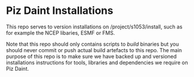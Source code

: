 # Piz Daint Installations

This repo serves to version installations on /project/s1053/install, such as for example the NCEP libaries, ESMF or FMS.

Note that this repo should only contains scripts to *build* binaries but you should never commit or push actual
build artefacts to this repo. The main purpose of this repo is to make sure we have backed up and versioned
installations instructions for tools, libraries and dependencies we require on Piz Daint.
